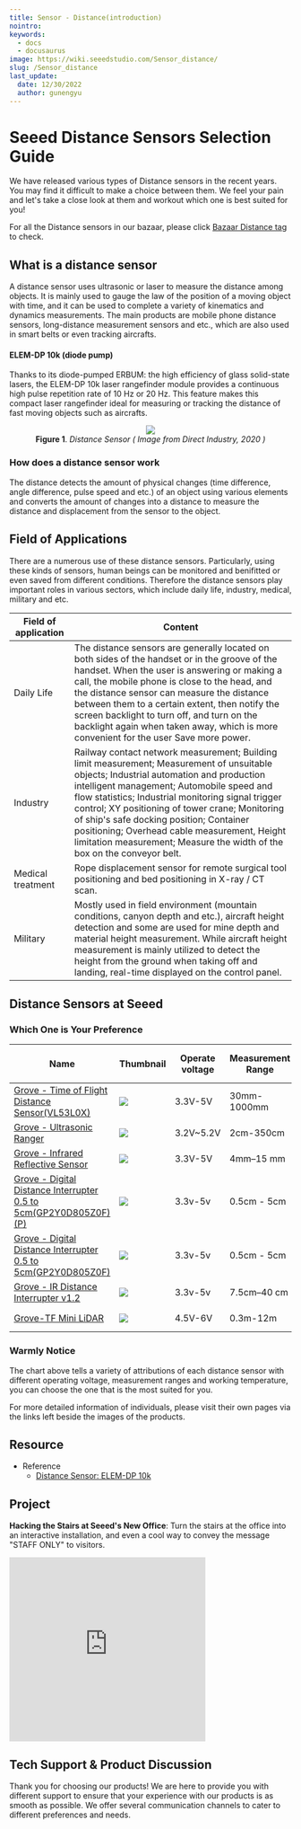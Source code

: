 ```yaml
---
title: Sensor - Distance(introduction)
nointro:
keywords:
  - docs
  - docusaurus
image: https://wiki.seeedstudio.com/Sensor_distance/
slug: /Sensor_distance
last_update:
  date: 12/30/2022
  author: gunengyu
---
```


# Seeed Distance Sensors Selection Guide

We have released various types of Distance sensors in the recent years. You may find it difficult to make a choice between them. We feel your pain and let's take a close look at them and workout which one is best suited for you!

For all the Distance sensors in our bazaar, please click [Bazaar Distance tag](https://www.seeedstudio.com/tag/Distance.html) to check.

## What is a distance sensor

A distance sensor uses ultrasonic or laser to measure the distance among objects. It is mainly used to gauge the law of the position of a moving object with time, and it can be used to complete a variety of kinematics and dynamics measurements. The main products are mobile phone distance sensors, long-distance measurement sensors and etc., which are also used in smart belts or even tracking aircrafts.

#### ELEM-DP 10k (diode pump)

Thanks to its diode-pumped ERBUM: the high efficiency of glass solid-state lasers, the ELEM-DP 10k laser rangefinder module provides a continuous high pulse repetition rate of 10 Hz or 20 Hz. This feature makes this compact laser rangefinder ideal for measuring or tracking the distance of fast moving objects such as aircrafts.

<div align="center"><img src="https://files.seeedstudio.com/wiki/Sensor_distance/IMG/distance-sensor.png" /><figcaption><b>Figure 1</b>. <i>Distance Sensor ( Image from Direct Industry, 2020 )</i></figcaption>
</div>

### How does a distance sensor work

The distance detects the amount of physical changes (time difference, angle difference, pulse speed and etc.) of an object using various elements and converts the amount of changes into a distance to measure the distance and displacement from the sensor to the object.

## Field of Applications

There are a numerous use of these distance sensors. Particularly, using these kinds of sensors, human beings can be monitored and benifitted or even saved from different conditions. Therefore the distance sensors play important roles in various sectors, which include daily life, industry, medical, military and etc.

| Field of application                                          | Content |
|--------------------------------|-----------------------------------------|
| Daily Life  | The distance sensors are generally located on both sides of the handset or in the groove of the handset. When the user is answering or making a call, the mobile phone is close to the head, and the distance sensor can measure the distance between them to a certain extent, then notify the screen backlight to turn off, and turn on the backlight again when taken away, which is more convenient for the user Save more power.|
| Industry | Railway contact network measurement; Building limit measurement; Measurement of unsuitable objects; Industrial automation and production intelligent management; Automobile speed and flow statistics; Industrial monitoring signal trigger control; XY positioning of tower crane; Monitoring of ship's safe docking position; Container positioning; Overhead cable measurement, Height limitation measurement; Measure the width of the box on the conveyor belt.  |
| Medical treatment| Rope displacement sensor for remote surgical tool positioning and bed positioning in X-ray / CT scan.|
| Military | Mostly used in field environment (mountain conditions, canyon depth and etc.), aircraft height detection and some are used for mine depth and material height measurement. While aircraft height measurement is mainly utilized to detect the height from the ground when taking off and landing, real-time displayed on the control panel.|

## Distance Sensors at Seeed

### Which One is Your Preference

|Name|Thumbnail|Operate voltage|Measurement Range|Working Temperature|Click to buy|
|----|-----|-----|------|------|------|
|[Grove - Time of Flight Distance Sensor(VL53L0X)](https://wiki.seeedstudio.com/Grove-Time_of_Flight_Distance_Sensor-VL53L0X/)|<img src="https://files.seeedstudio.com/wiki/Grove-Time_of_Flight_Distance_Sensor-VL53L0X-/img/thumbnail.jpg"/>|3.3V-5V|30mm-1000mm|-20℃ - 70℃|[Buy Now](https://www.seeedstudio.com/Grove-Time-of-Flight-Distance-Sensor-VL53L0X.html)|
|[Grove - Ultrasonic Ranger](https://wiki.seeedstudio.com/Grove-Ultrasonic_Ranger/)|<img src="https://files.seeedstudio.com/wiki/Grove_Ultrasonic_Ranger/img/Ultrasonic_small.jpg" />|3.2V~5.2V|2cm-350cm|-10℃ - 60℃ |[Buy Now](https://www.seeedstudio.com/Grove-Ultrasonic-Distance-Sensor.html)|
|[Grove - Infrared Reflective Sensor](https://wiki.seeedstudio.com/Grove-Infrared_Reflective_Sensor/)|<img src="https://files.seeedstudio.com/wiki/Grove-Infrared_Reflective_Sensor/img/thumbnail.jpg" />|3.3V-5V|4mm–15 mm|/|[Buy Now](https://www.seeedstudio.com/Grove-Infrared-Reflective-Sensor-v1-2.html)|
|[Grove - Digital Distance Interrupter 0.5 to 5cm(GP2Y0D805Z0F)(P)](https://wiki.seeedstudio.com/Grove-Digital_Distance_Interrupter_0.5_to_5cm-GP2Y0D805Z0F_P/)|<img src="https://files.seeedstudio.com/wiki/Grove-Digital_Distance_Interrupter_0.5_to_5cm-GP2Y0D805Z0F/img/thumbnail_p.jpg" />|3.3v-5v|0.5cm - 5cm|-10℃ -60℃|[Buy Now](https://www.seeedstudio.com/Grove-Digital-Distance-Interrupter-0-5-to-5cm-GP2Y0D805Z0F-P.html)|
|[Grove - Digital Distance Interrupter 0.5 to 5cm(GP2Y0D805Z0F)](https://wiki.seeedstudio.com/Grove-Digital_Distance_Interrupter_0.5_to_5cm-GP2Y0D805Z0F/)|<img src="https://files.seeedstudio.com/wiki/Grove-Digital_Distance_Interrupter_0.5_to_5cm-GP2Y0D805Z0F/img/thumnail.jpg" />|3.3v-5v|0.5cm - 5cm|-10℃ -60℃|[Buy Now](https://www.seeedstudio.com/Grove-Digital-Distance-Interrupter-0-5-to-5cm-GP2Y0D805Z0F.html)|
|[Grove - IR Distance Interrupter v1.2](https://wiki.seeedstudio.com/Grove-IR_Distance_Interrupter_v1.2/)|<img src="https://files.seeedstudio.com/wiki/Grove-IR_Distance_Interrupter_v1.2/img/IR.png" />|3.3v-5v|7.5cm–40 cm|/|[Buy Now](https://www.seeedstudio.com/Grove-IR-Distance-Interrupter-p-1278.html)|
|[Grove-TF Mini LiDAR](https://wiki.seeedstudio.com/Grove-TF_Mini_LiDAR/)|<img src="https://files.seeedstudio.com/wiki/Grove-TF_Mini_LiDAR/img/Grove-TF-Mini-LiDAR_S.JPG" />|4.5V-6V|0.3m-12m|-20℃-60℃|[Buy Now](https://www.seeedstudio.com/Seeedstudio-Grove-TF-Mini-LiDAR.html)|

### Warmly Notice

The chart above tells a variety of attributions of each distance sensor with different operating voltage, measurement ranges and working temperature, you can choose the one that is the most suited for you.

For more detailed information of individuals, please visit their own pages via the links left beside the images of the products.

## Resource

- Reference
  - [Distance Sensor: ELEM-DP 10k](https://www.directindustry-china.cn/prod/jenoptik-i-defense-civil-systems/product-65823-2021371.html)

## Project

**Hacking the Stairs at Seeed's New Office**: Turn the stairs at the office into an interactive installation, and even a cool way to convey the message "STAFF ONLY" to visitors.

<iframe frameborder='0' height='327.5' scrolling='no' src='https://www.hackster.io/stairs-hackers/hacking-the-stairs-at-seeed-s-new-office-9ef30b/embed' width='350'></iframe>

## Tech Support & Product Discussion

Thank you for choosing our products! We are here to provide you with different support to ensure that your experience with our products is as smooth as possible. We offer several communication channels to cater to different preferences and needs.

<div class="button_tech_support_container">
<a href="https://forum.seeedstudio.com/" class="button_forum"></a> 
<a href="https://www.seeedstudio.com/contacts" class="button_email"></a>
</div>

<div class="button_tech_support_container">
<a href="https://discord.gg/eWkprNDMU7" class="button_discord"></a> 
<a href="https://github.com/Seeed-Studio/wiki-documents/discussions/69" class="button_discussion"></a>
</div>
